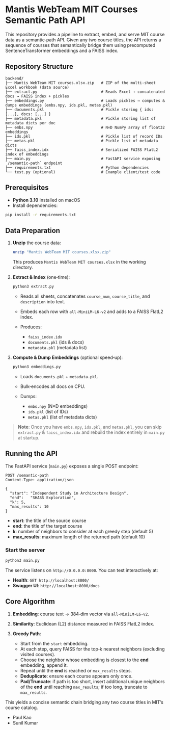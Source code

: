 # Mantis WebTeam MIT Courses Semantic Path API

This repository provides a pipeline to extract, embed, and serve MIT course data as a semantic‑path API. Given any two course titles, the API returns a sequence of courses that semantically bridge them using precomputed SentenceTransformer embeddings and a FAISS index.

## Repository Structure

```
backend/
├── Mantis WebTeam MIT courses.xlsx.zip   # ZIP of the multi-sheet Excel workbook (data source)
├── extract.py                            # Reads Excel → concatenated docs → FAISS index + pickles
├── embeddings.py                         # Loads pickles → computes & dumps embeddings (embs.npy, ids.pkl, metas.pkl)
├── documents.pkl                         # Pickle storing { ids: [...], docs: [...] }
├── metadata.pkl                          # Pickle storing list of metadata dicts per doc
├── embs.npy                              # N×D NumPy array of float32 embeddings
├── ids.pkl                               # Pickle list of record IDs
├── metas.pkl                             # Pickle list of metadata dicts
├── faiss_index.idx                       # Serialized FAISS FlatL2 index of embeddings
├── main.py                               # FastAPI service exposing `/semantic-path` endpoint
├── requirements.txt                      # Python dependencies
└── test.py (optional)                    # Example client/test code
```

## Prerequisites

* **Python 3.10** installed on macOS
* Install dependencies:

```bash
pip install -r requirements.txt
```

## Data Preparation

1. **Unzip** the course data:

   ```bash
   unzip "Mantis WebTeam MIT courses.xlsx.zip"
   ```

   This produces `Mantis WebTeam MIT courses.xlsx` in the working directory.

2. **Extract & Index** (one‑time):

   ```bash
   python3 extract.py
   ```

   * Reads all sheets, concatenates `course_num`, `course_title`, and `description` into text.
   * Embeds each row with `all-MiniLM-L6-v2` and adds to a FAISS FlatL2 index.
   * Produces:

     * `faiss_index.idx`
     * `documents.pkl` (ids & docs)
     * `metadata.pkl` (metadata list)

3. **Compute & Dump Embeddings** (optional speed‑up):

   ```bash
   python3 embeddings.py
   ```

   * Loads `documents.pkl` + `metadata.pkl`.
   * Bulk‑encodes all docs on CPU.
   * Dumps:

     * `embs.npy` (N×D embeddings)
     * `ids.pkl` (list of IDs)
     * `metas.pkl` (list of metadata dicts)

> **Note**: Once you have `embs.npy`, `ids.pkl`, and `metas.pkl`, you can skip `extract.py` & `faiss_index.idx` and rebuild the index entirely in `main.py` at startup.

## Running the API

The FastAPI service (`main.py`) exposes a single POST endpoint:

```
POST /semantic-path
Content-Type: application/json

{
  "start": "Independent Study in Architecture Design",
  "end":   "SHASS Exploration",
  "k": 5,
  "max_results": 10
}
```

* **start**: the title of the source course
* **end**: the title of the target course
* **k**: number of neighbors to consider at each greedy step (default 5)
* **max\_results**: maximum length of the returned path (default 10)

### Start the server

```bash
python3 main.py
```

The service listens on `http://0.0.0.0:8000`.  You can test interactively at:

* **Health**:  `GET http://localhost:8000/`
* **Swagger UI**: `http://localhost:8000/docs`

## Core Algorithm

1. **Embedding**: course text → 384‑dim vector via `all-MiniLM-L6-v2`.
2. **Similarity**: Euclidean (L2) distance measured in FAISS FlatL2 index.
3. **Greedy Path**:

   * Start from the `start` embedding.
   * At each step, query FAISS for the top‑k nearest neighbors (excluding visited courses).
   * Choose the neighbor whose embedding is closest to the **end** embedding, append it.
   * Repeat until the **end** is reached or `max_results` steps.
   * **Deduplicate**: ensure each course appears only once.
   * **Pad/Truncate**: if path is too short, insert additional unique neighbors of the **end** until reaching `max_results`; if too long, truncate to `max_results`.

This yields a concise semantic chain bridging any two course titles in MIT’s course catalog.

- Paul Kao
- Sunil Kumar
